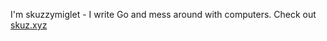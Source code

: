 I'm skuzzymiglet - I write Go and mess around with computers. Check out [skuz.xyz](https://skuz.xyz)
